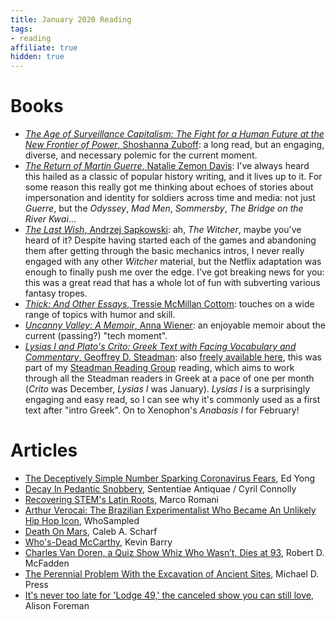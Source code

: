 ```yaml
---
title: January 2020 Reading
tags:
- reading
affiliate: true
hidden: true
---
```


# Books
- [*The Age of Surveillance Capitalism: The Fight for a Human Future at the New Frontier of Power*, Shoshanna Zuboff](https://amzn.to/2ttYIWK): a long read, but an engaging, diverse, and necessary polemic for the current moment.
- [*The Return of Martin Guerre*, Natalie Zemon Davis](https://amzn.to/2OvNzfv): I've always heard this hailed as a classic of popular history writing, and it lives up to it. For some reason this really got me thinking about echoes of stories about impersonation and identity for soldiers across time and media: not just *Guerre*, but the *Odyssey*, *Mad Men*, *Sommersby*, *The Bridge on the River Kwai*...
- [*The Last Wish*, Andrzej Sapkowski](https://amzn.to/31yPdlJ): ah, *The Witcher*, maybe you've heard of it? Despite having started each of the games and abandoning them after getting through the basic mechanics intros, I never really engaged with any other *Witcher* material, but the Netflix adaptation was enough to finally push me over the edge. I've got breaking news for you: this was a great read that has a whole lot of fun with subverting various fantasy tropes.
- [*Thick: And Other Essays*, Tressie McMillan Cottom](https://amzn.to/2Sn7MVR): touches on a wide range of topics with humor and skill.
- [*Uncanny Valley: A Memoir*, Anna Wiener](https://amzn.to/31vkOF9): an enjoyable memoir about the current (passing?) "tech moment".
- [*Lysias I and Plato's Crito: Greek Text with Facing Vocabulary and Commentary*,  Geoffrey D. Steadman](https://amzn.to/31sEI3o): also [freely available here](https://geoffreysteadman.files.wordpress.com/2017/08/lysiascrito-24aug17w.pdf), this was part of my [Steadman Reading Group](https://groups.google.com/forum/#!forum/steadman-greek-reading-group) reading, which aims to work through all the Steadman readers in Greek at a pace of one per month (*Crito* was December, *Lysias I* was January). *Lysias I* is a surprisingly engaging and easy read, so I can see why it's commonly used as a first text after "intro Greek". On to Xenophon's *Anabasis I* for February!

# Articles
- [The Deceptively Simple Number Sparking Coronavirus Fears](https://www.theatlantic.com/science/archive/2020/01/how-fast-and-far-will-new-coronavirus-spread/605632/), Ed Yong
- [Decay In Pedantic Snobbery](https://sententiaeantiquae.com/2020/01/28/decay-in-pedantic-snobbery-2/), Sententiae Antiquae / Cyril Connolly
- [Recovering STEM's Latin Roots](https://medium.com/in-medias-res/rediscovering-stems-latin-roots-f38d81aabaa6), Marco Romani
- [Arthur Verocai: The Brazilian Experimentalist Who Became An Unlikely Hip Hop Icon](https://www.whosampled.com/news/2017/04/24/arthur-verocai-the-brazilian-experimentalist-who-became-an-unlikely-hip-hop-icon/), WhoSampled
- [Death On Mars](https://blogs.scientificamerican.com/life-unbounded/death-on-mars1/), Caleb A. Scharf
- [Who's-Dead McCarthy](https://www.irishtimes.com/culture/books/who-s-dead-mccarthy-a-new-short-story-by-kevin-barry-1.3924884), Kevin Barry
- [Charles Van Doren, a Quiz Show Whiz Who Wasn’t, Dies at 93](https://www.nytimes.com/2019/04/10/obituaries/charles-van-doren-dead.html), Robert D. McFadden
- [The Perennial Problem With the Excavation of Ancient Sites](https://hyperallergic.com/530787/the-perennial-problem-with-the-excavation-of-ancient-sites/), Michael D. Press
- [It's never too late for 'Lodge 49,' the canceled show you can still love](https://mashable.com/article/lodge-49-hulu/), Alison Foreman
